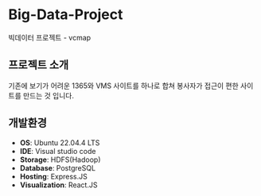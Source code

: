 # Big-Data-Project

빅데이터 프로젝트 - vcmap

## 프로젝트 소개
기존에 보기가 어려운 1365와 VMS 사이트를 하나로 합쳐 봉사자가 접근이 편한 사이트를 만드는 것 입니다.
<br>

## 개발환경

- **OS**: Ubuntu 22.04.4 LTS
- **IDE**: Visual studio code
- **Storage**: HDFS(Hadoop)
- **Database**: PostgreSQL
- **Hosting**: Express.JS
- **Visualization**: React.JS

